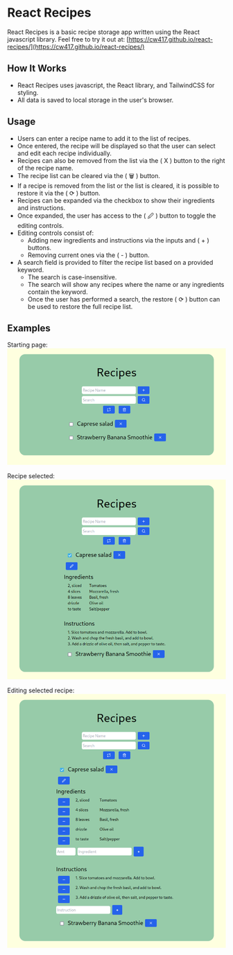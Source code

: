 # React Recipes

React Recipes is a basic recipe storage app written using the React javascript library.
Feel free to try it out at: [https://cw417.github.io/react-recipes/](https://cw417.github.io/react-recipes/)

## How It Works

* React Recipes uses javascript, the React library, and TailwindCSS for styling.
* All data is saved to local storage in the user's browser.

## Usage

* Users can enter a recipe name to add it to the list of recipes.
* Once entered, the recipe will be displayed so that the user can select and edit each recipe individually.
* Recipes can also be removed from the list via the ( X ) button to the right of the recipe name.
* The recipe list can be cleared via the ( &#128465; ) button.
* If a recipe is removed from the list or the list is cleared, it is possible to restore it via the ( &#10227; ) button.
* Recipes can be expanded via the checkbox to show their ingredients and instructions.
* Once expanded, the user has access to the ( &#128393; ) button to toggle the editing controls.
* Editing controls consist of:
  * Adding new ingredients and instructions via the inputs and ( + ) buttons.
  * Removing current ones via the ( - ) button.
* A search field is provided to filter the recipe list based on a provided keyword.
  * The search is case-insensitive.
  * The search will show any recipes where the name or any ingredients contain the keyword.
  * Once the user has performed a search, the restore ( &#10227; ) button can be used to restore the full recipe list.

## Examples

Starting page:
![](images/s1-closed.png)

Recipe selected:
![](images/s2-selected.png)

Editing selected recipe:
![](images/s3-editing.png)
